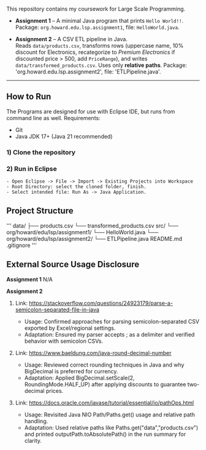 This repository contains my coursework for Large Scale Programming.

- **Assignment 1** – A minimal Java program that prints `Hello World!!`.  
  Package: `org.howard.edu.lsp.assignment1`, file: `HelloWorld.java`.

- **Assignment 2** – A CSV ETL pipeline in Java.  
  Reads `data/products.csv`, transforms rows (uppercase name, 10% discount for Electronics, recategorize to *Premium Electronics* if discounted price > 500, add `PriceRange`), and writes `data/transformed_products.csv`. Uses only **relative paths**.
  Package: 'org.howard.edu.lsp.assignment2', file: 'ETLPipeline.java'.
  
---

## How to Run

The Programs are designed for use with Eclipse IDE, but runs from command line as well.
Requirements:
- Git
- Java JDK 17+ (Java 21 recommended)

### 1) Clone the repository
### 2) Run in Eclipse
	- Open Eclipse -> File -> Import -> Existing Projects into Workspace
	- Root Directory: select the cloned folder, finish.
	- Select intended file: Run As -> Java Application.


## Project Structure
'''
data/
├── products.csv
└── transformed_products.csv
src/
└── org/howard/edu/lsp/assignment1/
	└── HelloWorld.java
└── org/howard/edu/lsp/assignment2/
	└── ETLPipeline.java
README.md
.gitignore
'''

## External Source Usage Disclosure

**Assignment 1**
N/A

**Assignment 2**
1. Link: https://stackoverflow.com/questions/24923179/parse-a-semicolon-separated-file-in-java
	- Usage: Confirmed approaches for parsing semicolon-separated CSV exported by Excel/regional settings. 
	- Adaptation: Ensured my parser accepts ; as a delimiter and verified behavior with semicolon CSVs. 

2. Link: https://www.baeldung.com/java-round-decimal-number 
	- Usage: Reviewed correct rounding techniques in Java and why BigDecimal is preferred for currency.
	- Adaptation: Applied BigDecimal.setScale(2, RoundingMode.HALF_UP) after applying discounts to guarantee two-decimal prices.

3. Link: https://docs.oracle.com/javase/tutorial/essential/io/pathOps.html
	- Usage: Revisited Java NIO Path/Paths.get() usage and relative path handling. 
	- Adaptation: Used relative paths like Paths.get("data","products.csv") and printed outputPath.toAbsolutePath() in the run summary for clarity.
